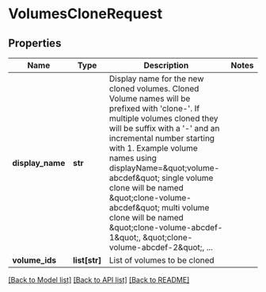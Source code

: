 # VolumesCloneRequest

## Properties
Name | Type | Description | Notes
------------ | ------------- | ------------- | -------------
**display_name** | **str** | Display name for the new cloned volumes. Cloned Volume names will be prefixed with &#39;clone-&#39;. If multiple volumes cloned they will be suffix with a &#39;-&#39; and an incremental number starting with 1.   Example volume names using displayName&#x3D;\&quot;volume-abcdef\&quot;     single volume clone will be named \&quot;clone-volume-abcdef\&quot;     multi volume clone will be named \&quot;clone-volume-abcdef-1\&quot;, \&quot;clone-volume-abcdef-2\&quot;, ...  | 
**volume_ids** | **list[str]** | List of volumes to be cloned | 

[[Back to Model list]](../README.md#documentation-for-models) [[Back to API list]](../README.md#documentation-for-api-endpoints) [[Back to README]](../README.md)


